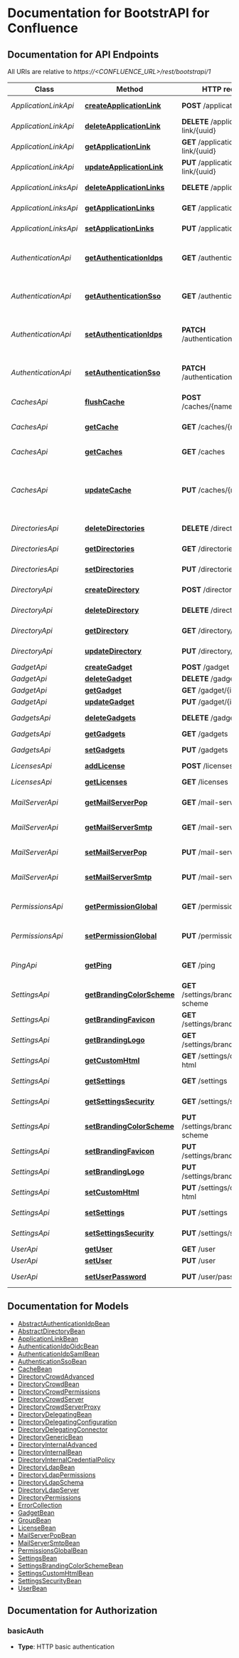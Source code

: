 # Documentation for BootstrAPI for Confluence

<a name="documentation-for-api-endpoints"></a>
## Documentation for API Endpoints

All URIs are relative to *https://<CONFLUENCE_URL>/rest/bootstrapi/1*

| Class | Method | HTTP request | Description |
|------------ | ------------- | ------------- | -------------|
| *ApplicationLinkApi* | [**createApplicationLink**](Apis/ApplicationLinkApi.md#createapplicationlink) | **POST** /application-link | Create an application link |
*ApplicationLinkApi* | [**deleteApplicationLink**](Apis/ApplicationLinkApi.md#deleteapplicationlink) | **DELETE** /application-link/{uuid} | Delete an application link |
*ApplicationLinkApi* | [**getApplicationLink**](Apis/ApplicationLinkApi.md#getapplicationlink) | **GET** /application-link/{uuid} | Get an application link |
*ApplicationLinkApi* | [**updateApplicationLink**](Apis/ApplicationLinkApi.md#updateapplicationlink) | **PUT** /application-link/{uuid} | Update an application link |
| *ApplicationLinksApi* | [**deleteApplicationLinks**](Apis/ApplicationLinksApi.md#deleteapplicationlinks) | **DELETE** /application-links | Delete all application links |
*ApplicationLinksApi* | [**getApplicationLinks**](Apis/ApplicationLinksApi.md#getapplicationlinks) | **GET** /application-links | Get all application links |
*ApplicationLinksApi* | [**setApplicationLinks**](Apis/ApplicationLinksApi.md#setapplicationlinks) | **PUT** /application-links | Set a list of application links |
| *AuthenticationApi* | [**getAuthenticationIdps**](Apis/AuthenticationApi.md#getauthenticationidps) | **GET** /authentication/idps | Get all authentication identity providers |
*AuthenticationApi* | [**getAuthenticationSso**](Apis/AuthenticationApi.md#getauthenticationsso) | **GET** /authentication/sso | Get authentication SSO configuration |
*AuthenticationApi* | [**setAuthenticationIdps**](Apis/AuthenticationApi.md#setauthenticationidps) | **PATCH** /authentication/idps | Set all authentication identity providers |
*AuthenticationApi* | [**setAuthenticationSso**](Apis/AuthenticationApi.md#setauthenticationsso) | **PATCH** /authentication/sso | Set authentication SSO configuration |
| *CachesApi* | [**flushCache**](Apis/CachesApi.md#flushcache) | **POST** /caches/{name}/flush | Flushes a cache |
*CachesApi* | [**getCache**](Apis/CachesApi.md#getcache) | **GET** /caches/{name} | Read cache information for a specified cache |
*CachesApi* | [**getCaches**](Apis/CachesApi.md#getcaches) | **GET** /caches | Read all cache information |
*CachesApi* | [**updateCache**](Apis/CachesApi.md#updatecache) | **PUT** /caches/{name} | Update an existing cache-size. Only Setting maxObjectCount is supported. |
| *DirectoriesApi* | [**deleteDirectories**](Apis/DirectoriesApi.md#deletedirectories) | **DELETE** /directories | Delete all user directories |
*DirectoriesApi* | [**getDirectories**](Apis/DirectoriesApi.md#getdirectories) | **GET** /directories | Get all user directories |
*DirectoriesApi* | [**setDirectories**](Apis/DirectoriesApi.md#setdirectories) | **PUT** /directories | Set a list of user directories |
| *DirectoryApi* | [**createDirectory**](Apis/DirectoryApi.md#createdirectory) | **POST** /directory | Create a user directory |
*DirectoryApi* | [**deleteDirectory**](Apis/DirectoryApi.md#deletedirectory) | **DELETE** /directory/{id} | Delete a user directory |
*DirectoryApi* | [**getDirectory**](Apis/DirectoryApi.md#getdirectory) | **GET** /directory/{id} | Get a user directory |
*DirectoryApi* | [**updateDirectory**](Apis/DirectoryApi.md#updatedirectory) | **PUT** /directory/{id} | Update a user directory |
| *GadgetApi* | [**createGadget**](Apis/GadgetApi.md#creategadget) | **POST** /gadget | Add a gadget |
*GadgetApi* | [**deleteGadget**](Apis/GadgetApi.md#deletegadget) | **DELETE** /gadget/{id} | Delete a gadget |
*GadgetApi* | [**getGadget**](Apis/GadgetApi.md#getgadget) | **GET** /gadget/{id} | Get a gadget |
*GadgetApi* | [**updateGadget**](Apis/GadgetApi.md#updategadget) | **PUT** /gadget/{id} | Update a gadget |
| *GadgetsApi* | [**deleteGadgets**](Apis/GadgetsApi.md#deletegadgets) | **DELETE** /gadgets | Delete all gadgets |
*GadgetsApi* | [**getGadgets**](Apis/GadgetsApi.md#getgadgets) | **GET** /gadgets | Get all gadgets |
*GadgetsApi* | [**setGadgets**](Apis/GadgetsApi.md#setgadgets) | **PUT** /gadgets | Set a list of gadgets |
| *LicensesApi* | [**addLicense**](Apis/LicensesApi.md#addlicense) | **POST** /licenses | Add a license |
*LicensesApi* | [**getLicenses**](Apis/LicensesApi.md#getlicenses) | **GET** /licenses | Get all licenses information |
| *MailServerApi* | [**getMailServerPop**](Apis/MailServerApi.md#getmailserverpop) | **GET** /mail-server/pop | Get the default POP mail server |
*MailServerApi* | [**getMailServerSmtp**](Apis/MailServerApi.md#getmailserversmtp) | **GET** /mail-server/smtp | Get the default SMTP mail server |
*MailServerApi* | [**setMailServerPop**](Apis/MailServerApi.md#setmailserverpop) | **PUT** /mail-server/pop | Set the default POP mail server |
*MailServerApi* | [**setMailServerSmtp**](Apis/MailServerApi.md#setmailserversmtp) | **PUT** /mail-server/smtp | Set the default SMTP mail server |
| *PermissionsApi* | [**getPermissionGlobal**](Apis/PermissionsApi.md#getpermissionglobal) | **GET** /permissions/global | Get global permissions configuration |
*PermissionsApi* | [**setPermissionGlobal**](Apis/PermissionsApi.md#setpermissionglobal) | **PUT** /permissions/global | Set global permissions configuration |
| *PingApi* | [**getPing**](Apis/PingApi.md#getping) | **GET** /ping | Ping method for probing the REST API. |
| *SettingsApi* | [**getBrandingColorScheme**](Apis/SettingsApi.md#getbrandingcolorscheme) | **GET** /settings/branding/color-scheme | Get the color scheme |
*SettingsApi* | [**getBrandingFavicon**](Apis/SettingsApi.md#getbrandingfavicon) | **GET** /settings/branding/favicon | Get the favicon |
*SettingsApi* | [**getBrandingLogo**](Apis/SettingsApi.md#getbrandinglogo) | **GET** /settings/branding/logo | Get the logo |
*SettingsApi* | [**getCustomHtml**](Apis/SettingsApi.md#getcustomhtml) | **GET** /settings/custom-html | Get the custom HTML |
*SettingsApi* | [**getSettings**](Apis/SettingsApi.md#getsettings) | **GET** /settings | Get the general settings |
*SettingsApi* | [**getSettingsSecurity**](Apis/SettingsApi.md#getsettingssecurity) | **GET** /settings/security | Get the security settings |
*SettingsApi* | [**setBrandingColorScheme**](Apis/SettingsApi.md#setbrandingcolorscheme) | **PUT** /settings/branding/color-scheme | Set the color scheme |
*SettingsApi* | [**setBrandingFavicon**](Apis/SettingsApi.md#setbrandingfavicon) | **PUT** /settings/branding/favicon | Set the favicon |
*SettingsApi* | [**setBrandingLogo**](Apis/SettingsApi.md#setbrandinglogo) | **PUT** /settings/branding/logo | Set the logo |
*SettingsApi* | [**setCustomHtml**](Apis/SettingsApi.md#setcustomhtml) | **PUT** /settings/custom-html | Set the custom HTML |
*SettingsApi* | [**setSettings**](Apis/SettingsApi.md#setsettings) | **PUT** /settings | Set the general settings |
*SettingsApi* | [**setSettingsSecurity**](Apis/SettingsApi.md#setsettingssecurity) | **PUT** /settings/security | Set the security settings |
| *UserApi* | [**getUser**](Apis/UserApi.md#getuser) | **GET** /user | Get a user |
*UserApi* | [**setUser**](Apis/UserApi.md#setuser) | **PUT** /user | Update an user |
*UserApi* | [**setUserPassword**](Apis/UserApi.md#setuserpassword) | **PUT** /user/password | Update a user password |


<a name="documentation-for-models"></a>
## Documentation for Models

 - [AbstractAuthenticationIdpBean](./Models/AbstractAuthenticationIdpBean.md)
 - [AbstractDirectoryBean](./Models/AbstractDirectoryBean.md)
 - [ApplicationLinkBean](./Models/ApplicationLinkBean.md)
 - [AuthenticationIdpOidcBean](./Models/AuthenticationIdpOidcBean.md)
 - [AuthenticationIdpSamlBean](./Models/AuthenticationIdpSamlBean.md)
 - [AuthenticationSsoBean](./Models/AuthenticationSsoBean.md)
 - [CacheBean](./Models/CacheBean.md)
 - [DirectoryCrowdAdvanced](./Models/DirectoryCrowdAdvanced.md)
 - [DirectoryCrowdBean](./Models/DirectoryCrowdBean.md)
 - [DirectoryCrowdPermissions](./Models/DirectoryCrowdPermissions.md)
 - [DirectoryCrowdServer](./Models/DirectoryCrowdServer.md)
 - [DirectoryCrowdServerProxy](./Models/DirectoryCrowdServerProxy.md)
 - [DirectoryDelegatingBean](./Models/DirectoryDelegatingBean.md)
 - [DirectoryDelegatingConfiguration](./Models/DirectoryDelegatingConfiguration.md)
 - [DirectoryDelegatingConnector](./Models/DirectoryDelegatingConnector.md)
 - [DirectoryGenericBean](./Models/DirectoryGenericBean.md)
 - [DirectoryInternalAdvanced](./Models/DirectoryInternalAdvanced.md)
 - [DirectoryInternalBean](./Models/DirectoryInternalBean.md)
 - [DirectoryInternalCredentialPolicy](./Models/DirectoryInternalCredentialPolicy.md)
 - [DirectoryLdapBean](./Models/DirectoryLdapBean.md)
 - [DirectoryLdapPermissions](./Models/DirectoryLdapPermissions.md)
 - [DirectoryLdapSchema](./Models/DirectoryLdapSchema.md)
 - [DirectoryLdapServer](./Models/DirectoryLdapServer.md)
 - [DirectoryPermissions](./Models/DirectoryPermissions.md)
 - [ErrorCollection](./Models/ErrorCollection.md)
 - [GadgetBean](./Models/GadgetBean.md)
 - [GroupBean](./Models/GroupBean.md)
 - [LicenseBean](./Models/LicenseBean.md)
 - [MailServerPopBean](./Models/MailServerPopBean.md)
 - [MailServerSmtpBean](./Models/MailServerSmtpBean.md)
 - [PermissionsGlobalBean](./Models/PermissionsGlobalBean.md)
 - [SettingsBean](./Models/SettingsBean.md)
 - [SettingsBrandingColorSchemeBean](./Models/SettingsBrandingColorSchemeBean.md)
 - [SettingsCustomHtmlBean](./Models/SettingsCustomHtmlBean.md)
 - [SettingsSecurityBean](./Models/SettingsSecurityBean.md)
 - [UserBean](./Models/UserBean.md)


<a name="documentation-for-authorization"></a>
## Documentation for Authorization

<a name="basicAuth"></a>
### basicAuth

- **Type**: HTTP basic authentication


